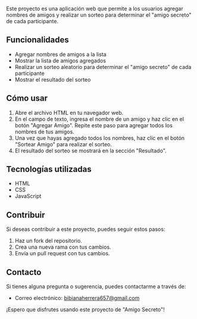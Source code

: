 <p>Este proyecto es una aplicación web que permite a los usuarios agregar nombres de amigos y realizar un sorteo para determinar el "amigo secreto" de cada participante.</p>

<h2>Funcionalidades</h2>
<ul>
    <li>Agregar nombres de amigos a la lista</li>
    <li>Mostrar la lista de amigos agregados</li>
    <li>Realizar un sorteo aleatorio para determinar el "amigo secreto" de cada participante</li>
    <li>Mostrar el resultado del sorteo</li>
</ul>

<h2>Cómo usar</h2>
<ol>
    <li>Abre el archivo HTML en tu navegador web.</li>
    <li>En el campo de texto, ingresa el nombre de un amigo y haz clic en el botón "Agregar Amigo". Repite este paso para agregar todos los nombres de tus amigos.</li>
    <li>Una vez que hayas agregado todos los nombres, haz clic en el botón "Sortear Amigo" para realizar el sorteo.</li>
    <li>El resultado del sorteo se mostrará en la sección "Resultado".</li>
</ol>

<h2>Tecnologías utilizadas</h2>
<ul>
    <li>HTML</li>
    <li>CSS</li>
    <li>JavaScript</li>
</ul>

<h2>Contribuir</h2>
<p>Si deseas contribuir a este proyecto, puedes seguir estos pasos:</p>
<ol>
    <li>Haz un fork del repositorio.</li>
    <li>Crea una nueva rama con tus cambios.</li>
    <li>Envía un pull request con tus cambios.</li>
</ol>

<h2>Contacto</h2>
<p>Si tienes alguna pregunta o sugerencia, puedes contactarme a través de:</p>
<ul>
    <li>Correo electrónico: <a href="mailto:bibianaherrera657@gmail.com">bibianaherrera657@gmail.com</a></li>
</ul>

<p>¡Espero que disfrutes usando este proyecto de "Amigo Secreto"!</p>
